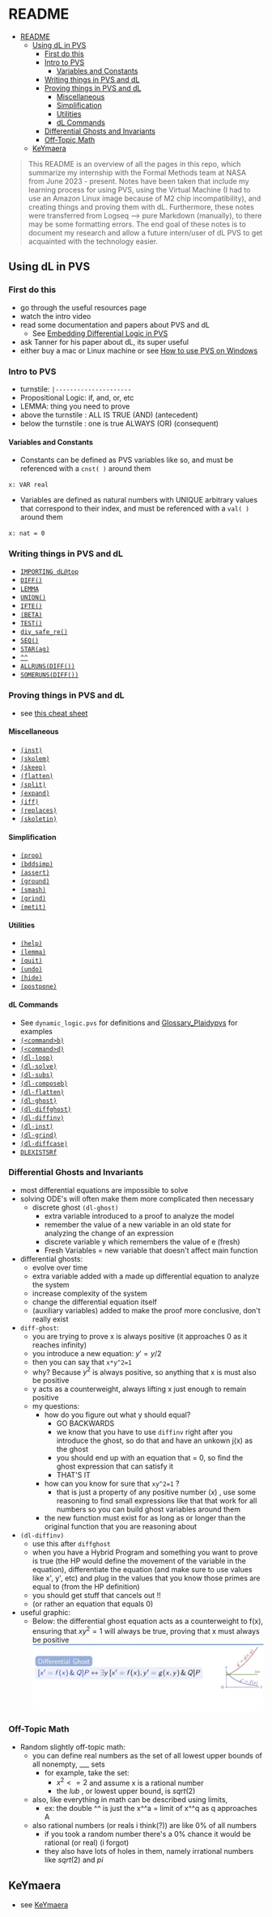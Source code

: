 
# README

<!--toc:start-->

- [README](#readme)
  - [Using dL in PVS](#using-dl-in-pvs)
    - [First do this](#first-do-this)
    - [Intro to PVS](#intro-to-pvs)
      - [Variables and Constants](#variables-and-constants)
    - [Writing things in PVS and dL](#writing-things-in-pvs-and-dl)
    - [Proving things in PVS and dL](#proving-things-in-pvs-and-dl)
      - [Miscellaneous](#miscellaneous)
      - [Simplification](#simplification)
      - [Utilities](#utilities)
      - [dL Commands](#dl-commands)
    - [Differential Ghosts and Invariants](#differential-ghosts-and-invariants)
    - [Off-Topic Math](#off-topic-math)
  - [KeYmaera](#keymaera)
  <!--toc:end-->

> This README is an overview of all the pages in this repo, which summarize my
> internship with the Formal Methods team at NASA from June 2023 - present. Notes
> have been taken that include my learning process for using PVS, using the
> Virtual Machine (I had to use an Amazon Linux image because of M2 chip
> incompatibility), and creating things and proving them with dL. Furthermore,
> these notes were transferred from Logseq --> pure Markdown (manually), to there
> may be some formatting errors. The end goal of these notes is to document my
> research and allow a future intern/user of dL PVS to get acquainted with the
> technology easier.

## Using dL in PVS

### First do this

- go through the useful resources page
- watch the intro video
- read some documentation and papers about PVS and dL
  - See [Embedding Differential Logic in PVS](assets/LSFA_23_submit.pdf)
- ask Tanner for his paper about dL, its super useful
- either buy a mac or Linux machine or see [How to use PVS on Windows](pages/pvs-on-windows.md)

### Intro to PVS

- turnstile: `|---------------------`
- Propositional Logic: if, and, or, etc
- LEMMA: thing you need to prove
- above the turnstile : ALL IS TRUE (AND) (antecedent)
- below the turnstile : one is true ALWAYS (OR) (consequent)

#### Variables and Constants

- Constants can be defined as PVS variables like so, and must be referenced with
  a `cnst( )` around them

`x: VAR real`

- Variables are defined as natural numbers with UNIQUE arbitrary values that
  correspond to their index, and must be referenced with a `val( )` around them

`x: nat = 0`

### Writing things in PVS and dL

- [`IMPORTING dL@top`](pages/IMPORTING.md)
- [`DIFF()`](pages/DIFF.md)
- [`LEMMA`](pages/lemma.md)
- [`UNION()`](pages/UNION.md)
- [`IFTE()`](pages/IFTE.md)
- [`(BETA)`](pages/beta.md)
- [`TEST()`](pages/test.md)
- [`div_safe_re()`](pages/div_safe_re.md)
- [`SEQ()`](pages/SEQ.md)
- [`STAR(ag)`](pages/star.md)
- [`^^`](pages/exponentiation.md)
- [`ALLRUNS(DIFF())`](pages/ALLRUNS.md)
- [`SOMERUNS(DIFF())`](pages/SOMERUNS.md)

### Proving things in PVS and dL

- see [this cheat sheet](assets/plaidypvs_cheatsheet.png)

#### Miscellaneous

- [`(inst)`](pages/inst.md)
- [`(skolem)`](pages/skolem.md)
- [`(skeep)`](pages/skeep.md)
- [`(flatten)`](pages/flatten.md)
- [`(split)`](pages/)
- [`(expand)`](pages/expand.md)
- [`(iff)`](pages/IFF.md)
- [`(replaces)`](pages/replaces.md)
- [`(skoletin)`](pages/skoletin.md)

#### Simplification

- [`(prop)`](pages/prop.md)
- [`(bddsimp)`](pages/bddsimp.md)
- [`(assert)`](pages/assert.md)
- [`(ground)`](pages/ground.md)
- [`(smash)`](pages/smash.md)
- [`(grind)`](pages/grind.md)
- [`(metit)`](metit.md)

#### Utilities

- [`(help)`](pages/help.md)
- [`(lemma)`](pages/lemma.md)
- [`(quit)`](pages/quit.md)
- [`(undo)`](pages/undo.md)
- [`(hide)`](pages/hide.md)
- [`(postpone)`](postpone.md)

#### dL Commands

- See `dynamic_logic.pvs` for definitions and
  [Glossary_Plaidypvs](/assets/Glossary_Plaidypvs.pvs) for examples
- [`(<command>b)`](pages/box.md)
- [`(<command>d)`](pages/diamond.md)
- [`(dl-loop)`](pages/loop.md)
- [`(dl-solve)`](pages/solve.md)
- [`(dl-subs)`](pages/sub.md)
- [`(dl-composeb)`](pages/compose.md)
- [`(dl-flatten)`](pages/flatten.md)
- [`(dl-ghost)`](pages/ghosts.md)
- [`(dl-diffghost)`](pages/diffghost.md)
- [`(dl-diffinv)`](pages/diffinv.md)
- [`(dl-inst)`](pages/inst.md)
- [`(dl-grind)`](pages/dl-grind.md)
- [`(dl-diffcase)`](pages/diffcase.md)
- [`DLEXISTSRf`](pages/DLEXISTSRf.md)

### Differential Ghosts and Invariants

- most differential equations are impossible to solve
- solving ODE's will often make them more complicated then necessary
  - discrete ghost `(dl-ghost)`
    - extra variable introduced to a proof to analyze the model
    - remember the value of a new variable in an old state for analyzing the
      change of an expression
    - discrete variable y which remembers the value of e (fresh)
    - Fresh Variables = new variable that doesn't affect main function
- differential ghosts:
  - evolve over time
  - extra variable added with a made up differential equation to analyze the
    system
  - increase complexity of the system
  - change the differential equation itself
  - (auxiliary variables) added to make the proof more conclusive, don't really
    exist
- `diff-ghost`:
  - you are trying to prove x is always positive (it approaches 0 as it reaches
    infinity)
  - you introduce a new equation: $y' = y/2$
  - then you can say that `x*y^2=1`
  - why? Because $y^2$ is always positive, so anything that x is must also be
    positive
  - y acts as a counterweight, always lifting x just enough to remain positive
  - my questions:
    - how do you figure out what y should equal?
      - GO BACKWARDS
      - we know that you have to use `diffinv` right after you introduce the
        ghost, so do that and have an unkown j(x) as the ghost
      - you should end up with an equation that = 0, so find the ghost
        expression that can satisfy it
      - THAT'S IT
    - how can you know for sure that `xy^2=1` ?
      - that is just a property of any positive number $(x)$ , use some
        reasoning to find small expressions like that that work for all numbers so
        you can build ghost variables around them
    - the new function must exist for as long as or longer than the original
      function that you are reasoning about
- `(dl-diffinv)`
  - use this after `diffghost`
  - when you have a Hybrid Program and something you want to prove is true (the
    HP would define the movement of the variable in the equation), differentiate
    the equation (and make sure to use values like x', y', etc) and plug in the
    values that you know those primes are equal to (from the HP definition)
  - you should get stuff that cancels out !!
  - (or rather an equation that equals 0)
- useful graphic:
  - Below: the differential ghost equation acts as a counterweight to f(x),
    ensuring that $xy^2 = 1$ will always be true, proving that x must always be
    positive
    ![counterweight](assets/counterweight.png)

### Off-Topic Math

- Random slightly off-topic math:
  - you can define real numbers as the set of all lowest upper bounds of all
    nonempty, \_\_\_ sets
    - for example, take the set:
      - $x^2 <= 2$ and assume x is a rational number
      - the $lub$ , or lowest upper bound, is $sqrt(2)$
  - also, like everything in math can be described using limits,
    - ex: the double ^^ is just the x^^a = limit of x^^q as q approaches A
  - also rational numbers (or reals i think(?)) are like 0% of all numbers
    - if you took a random number there's a 0% chance it would be rational (or
      real) (i forgot)
    - they also have lots of holes in them, namely irrational numbers like
      $sqrt(2)$ and $pi$

## KeYmaera

- see [KeYmaera](pages/keymaera.md)
